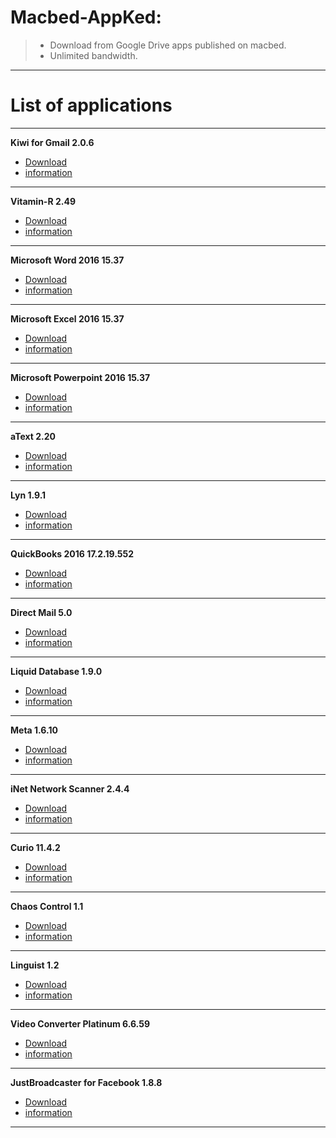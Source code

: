 # Macbed-AppKed:

> + Download from Google Drive apps published on macbed.
> + Unlimited bandwidth.

---
# List of applications
---
**Kiwi for Gmail 2.0.6**
* [Download](http://corneey.com/q4TqEg)
* [information](https://www.macbed.com/kiwi-for-gmail-2-0-6/)
---
**Vitamin-R 2.49**
* [Download](http://ally.sh/kDmfy)
* [information](https://www.macbed.com/vitamin-r-2-49/)
---
**Microsoft Word 2016 15.37**
* [Download](http://ally.sh/ZgRpu)
* [information](https://www.macbed.com/microsoft-word-2016-15-37/)
---
**Microsoft Excel 2016 15.37**
* [Download](http://ally.sh/WashP)
* [information](https://www.macbed.com/microsoft-excel-2016-15-37/)
---
**Microsoft Powerpoint 2016 15.37**
* [Download](http://ally.sh/6qInS)
* [information](https://www.macbed.com/microsoft-powerpoint-2016/)
---
**aText 2.20**
* [Download](http://ally.sh/rCIAh)
* [information](https://www.macbed.com/atext-2-20/)
---
**Lyn 1.9.1**
* [Download](http://ally.sh/ylHqU)
* [information](https://www.macbed.com/lyn-1-9-1/)
---
**QuickBooks 2016 17.2.19.552**
* [Download](http://ally.sh/ofcL7)
* [information](https://www.macbed.com/quickbooks-2016-17-2-19-552/)
---
**Direct Mail 5.0**
* [Download](http://ally.sh/hdA4q)
* [information](https://www.macbed.com/direct-mail-5-0/)
---
**Liquid Database 1.9.0**
* [Download](http://ally.sh/opSnv)
* [information](https://www.macbed.com/liquid-database-1-9-0/)
---
**Meta 1.6.10**
* [Download](http://ally.sh/j9Y1j)
* [information](https://www.macbed.com/meta-1-6-10/)
---
**iNet Network Scanner 2.4.4**
* [Download](http://ally.sh/5AvLC)
* [information](https://www.macbed.com/inet-network-scanner-2-4-4/)
---
**Curio 11.4.2**
* [Download](http://ally.sh/sX4H6)
* [information](https://www.macbed.com/curio-11-4-2/)
---
**Chaos Control 1.1**
* [Download](http://ally.sh/us5Ef)
* [information](https://www.macbed.com/chaos-control-1-1/)
---
**Linguist 1.2**
* [Download](http://ally.sh/SD5Jo)
* [information](https://www.macbed.com/linguist-1-2/)
---
**Video Converter Platinum 6.6.59**
* [Download](http://ally.sh/i2FSq)
* [information](https://www.macbed.com/video-converter-platinum-6-6-59/)
---
**JustBroadcaster for Facebook 1.8.8**
* [Download](http://ally.sh/8SRV1)
* [information](https://www.macbed.com/justbroadcaster-for-facebook-1-8-8/)
---
